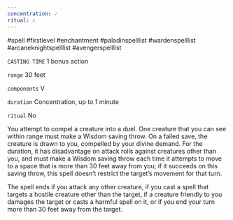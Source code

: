 ```yaml
---
concentration: ✓
ritual: 𐄂
---
```

#spell #firstlevel #enchantment #paladinspelllist #wardenspelllist #arcaneknightspelllist #avengerspelllist

`CASTING TIME`
1 bonus action

`range`
30 feet

`components`
V

`duration`
Concentration, up to 1 minute

`ritual`
No

You attempt to compel a creature into a duel. One creature that you can see within range must make a Wisdom saving throw. On a failed save, the creature is drawn to you, compelled by your divine demand. For the duration, it has disadvantage on attack rolls against creatures other than you, and must make a Wisdom saving throw each time it attempts to move to a space that is more than 30 feet away from you; if it succeeds on this saving throw, this spell doesn’t restrict the target’s movement for that turn.

The spell ends if you attack any other creature, if you cast a spell that targets a hostile creature other than the target, if a creature friendly to you damages the target or casts a harmful spell on it, or if you end your turn more than 30 feet away from the target.